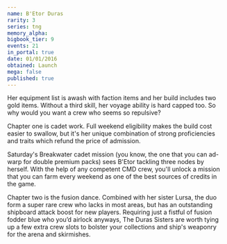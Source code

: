 ```yaml
---
name: B'Etor Duras
rarity: 3
series: tng
memory_alpha:
bigbook_tier: 9
events: 21
in_portal: true
date: 01/01/2016
obtained: Launch
mega: false
published: true
---
```


Her equipment list is awash with faction items and her build includes two gold items. Without a third skill, her voyage ability is hard capped too. So why would you want a crew who seems so repulsive?

Chapter one is cadet work. Full weekend eligibility makes the build cost easier to swallow, but it's her unique combination of strong proficiencies and traits which refund the price of admission.

Saturday's Breakwater cadet mission (you know, the one that you can ad-warp for double premium packs) sees B'Etor tackling three nodes by herself. With the help of any competent CMD crew, you'll unlock a mission that you can farm every weekend as one of the best sources of credits in the game.

Chapter two is the fusion dance. Combined with her sister Lursa, the duo form a super rare crew who lacks in most areas, but has an outstanding shipboard attack boost for new players. Requiring just a fistful of fusion fodder blue who you’d airlock anyways, The Duras Sisters are worth tying up a few extra crew slots to bolster your collections and ship's weaponry for the arena and skirmishes.
